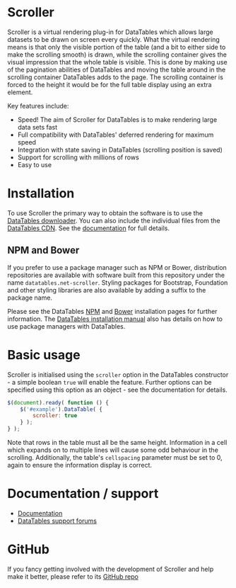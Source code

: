 # Scroller

Scroller is a virtual rendering plug-in for DataTables which allows large datasets to be drawn on screen every quickly.
What the virtual rendering means is that only the visible portion of the table (and a bit to either side to make the
scrolling smooth) is drawn, while the scrolling container gives the visual impression that the whole table is visible.
This is done by making use of the pagination abilities of DataTables and moving the table around in the scrolling
container DataTables adds to the page. The scrolling container is forced to the height it would be for the full table
display using an extra element.

Key features include:

* Speed! The aim of Scroller for DataTables is to make rendering large data sets fast
* Full compatibility with DataTables' deferred rendering for maximum speed
* Integration with state saving in DataTables (scrolling position is saved)
* Support for scrolling with millions of rows
* Easy to use

# Installation

To use Scroller the primary way to obtain the software is to use the [DataTables downloader](//datatables.net/download).
You can also include the individual files from the [DataTables CDN](//cdn.datatables.net). See
the [documentation](http://datatables.net/extensions/scroller/) for full details.

## NPM and Bower

If you prefer to use a package manager such as NPM or Bower, distribution repositories are available with software built
from this repository under the name `datatables.net-scroller`. Styling packages for Bootstrap, Foundation and other
styling libraries are also available by adding a suffix to the package name.

Please see the DataTables [NPM](//datatables.net/download/npm) and [Bower](//datatables.net/download/bower) installation
pages for further information. The [DataTables installation manual](//datatables.net/manual/installation) also has
details on how to use package managers with DataTables.

# Basic usage

Scroller is initialised using the `scroller` option in the DataTables constructor - a simple boolean `true` will enable
the feature. Further options can be specified using this option as an object - see the documentation for details.

```js
$(document).ready( function () {
	$('#example').DataTable( {
		scroller: true
	} );
} );
```

Note that rows in the table must all be the same height. Information in a cell which expands on to multiple lines will
cause some odd behaviour in the scrolling. Additionally, the table's `cellspacing` parameter must be set to 0, again to
ensure the information display is correct.

# Documentation / support

* [Documentation](https://datatables.net/extensions/scroller/)
* [DataTables support forums](http://datatables.net/forums)

# GitHub

If you fancy getting involved with the development of Scroller and help make it better, please refer to
its [GitHub repo](https://github.com/DataTables/Scroller)

